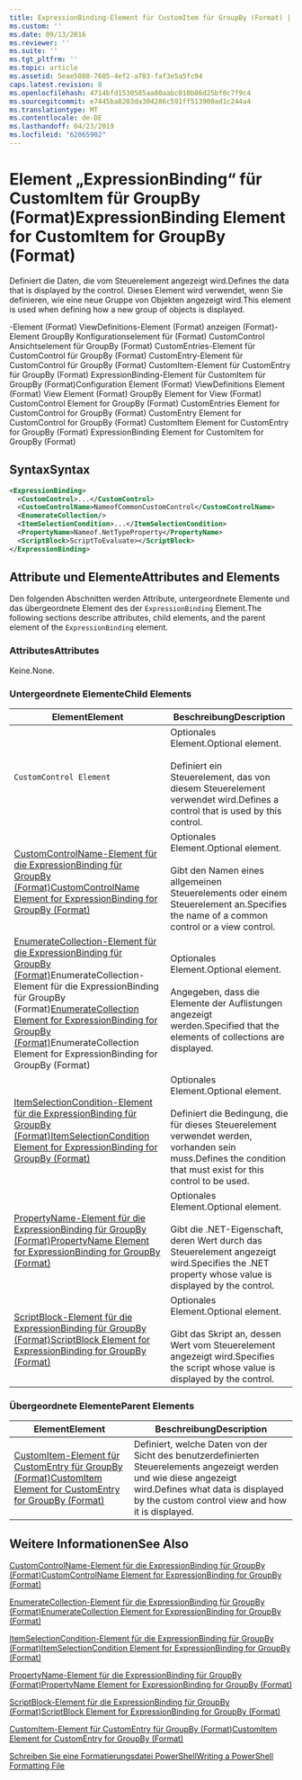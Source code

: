 ```yaml
---
title: ExpressionBinding-Element für CustomItem für GroupBy (Format) | Microsoft-Dokumentation
ms.custom: ''
ms.date: 09/13/2016
ms.reviewer: ''
ms.suite: ''
ms.tgt_pltfrm: ''
ms.topic: article
ms.assetid: 5eae5088-7605-4ef2-a703-faf3e5a5fc94
caps.latest.revision: 8
ms.openlocfilehash: 4714bfd1530585aa80aabc010b86d25bf0c7f9c4
ms.sourcegitcommit: e7445ba8203da304286c591ff513900ad1c244a4
ms.translationtype: MT
ms.contentlocale: de-DE
ms.lasthandoff: 04/23/2019
ms.locfileid: "62065902"
---
```

# <a name="expressionbinding-element-for-customitem-for-groupby-format"></a><span data-ttu-id="3db1c-102">Element „ExpressionBinding“ für CustomItem für GroupBy (Format)</span><span class="sxs-lookup"><span data-stu-id="3db1c-102">ExpressionBinding Element for CustomItem for GroupBy (Format)</span></span>

<span data-ttu-id="3db1c-103">Definiert die Daten, die vom Steuerelement angezeigt wird.</span><span class="sxs-lookup"><span data-stu-id="3db1c-103">Defines the data that is displayed by the control.</span></span> <span data-ttu-id="3db1c-104">Dieses Element wird verwendet, wenn Sie definieren, wie eine neue Gruppe von Objekten angezeigt wird.</span><span class="sxs-lookup"><span data-stu-id="3db1c-104">This element is used when defining how a new group of objects is displayed.</span></span>

<span data-ttu-id="3db1c-105">-Element (Format) ViewDefinitions-Element (Format) anzeigen (Format)-Element GroupBy Konfigurationselement für (Format) CustomControl Ansichtselement für GroupBy (Format) CustomEntries-Element für CustomControl für GroupBy (Format) CustomEntry-Element für CustomControl für GroupBy (Format) CustomItem-Element für CustomEntry für GroupBy (Format) ExpressionBinding-Element für CustomItem für GroupBy (Format)</span><span class="sxs-lookup"><span data-stu-id="3db1c-105">Configuration Element (Format) ViewDefinitions Element (Format) View Element (Format) GroupBy Element for View (Format) CustomControl Element for GroupBy (Format) CustomEntries Element for CustomControl for GroupBy (Format) CustomEntry Element for CustomControl for GroupBy (Format) CustomItem Element for CustomEntry for GroupBy (Format) ExpressionBinding Element for CustomItem for GroupBy (Format)</span></span>

## <a name="syntax"></a><span data-ttu-id="3db1c-106">Syntax</span><span class="sxs-lookup"><span data-stu-id="3db1c-106">Syntax</span></span>

```xml
<ExpressionBinding>
  <CustomControl>...</CustomControl>
  <CustomControlName>NameofCommonCustomControl</CustomControlName>
  <EnumerateCollection/>
  <ItemSelectionCondition>...</ItemSelectionCondition>
  <PropertyName>Nameof.NetTypeProperty</PropertyName>
  <ScriptBlock>ScriptToEvaluate></ScriptBlock>
</ExpressionBinding>
```

## <a name="attributes-and-elements"></a><span data-ttu-id="3db1c-107">Attribute und Elemente</span><span class="sxs-lookup"><span data-stu-id="3db1c-107">Attributes and Elements</span></span>

<span data-ttu-id="3db1c-108">Den folgenden Abschnitten werden Attribute, untergeordnete Elemente und das übergeordnete Element des der `ExpressionBinding` Element.</span><span class="sxs-lookup"><span data-stu-id="3db1c-108">The following sections describe attributes, child elements, and the parent element of the `ExpressionBinding` element.</span></span>

### <a name="attributes"></a><span data-ttu-id="3db1c-109">Attributes</span><span class="sxs-lookup"><span data-stu-id="3db1c-109">Attributes</span></span>

<span data-ttu-id="3db1c-110">Keine.</span><span class="sxs-lookup"><span data-stu-id="3db1c-110">None.</span></span>

### <a name="child-elements"></a><span data-ttu-id="3db1c-111">Untergeordnete Elemente</span><span class="sxs-lookup"><span data-stu-id="3db1c-111">Child Elements</span></span>

|<span data-ttu-id="3db1c-112">Element</span><span class="sxs-lookup"><span data-stu-id="3db1c-112">Element</span></span>|<span data-ttu-id="3db1c-113">Beschreibung</span><span class="sxs-lookup"><span data-stu-id="3db1c-113">Description</span></span>|
|-------------|-----------------|
|`CustomControl Element`|<span data-ttu-id="3db1c-114">Optionales Element.</span><span class="sxs-lookup"><span data-stu-id="3db1c-114">Optional element.</span></span><br /><br /> <span data-ttu-id="3db1c-115">Definiert ein Steuerelement, das von diesem Steuerelement verwendet wird.</span><span class="sxs-lookup"><span data-stu-id="3db1c-115">Defines a control that is used by this control.</span></span>|
|[<span data-ttu-id="3db1c-116">CustomControlName-Element für die ExpressionBinding für GroupBy (Format)</span><span class="sxs-lookup"><span data-stu-id="3db1c-116">CustomControlName Element for ExpressionBinding for GroupBy (Format)</span></span>](./customcontrolname-element-for-expressionbinding-for-groupby-format.md)|<span data-ttu-id="3db1c-117">Optionales Element.</span><span class="sxs-lookup"><span data-stu-id="3db1c-117">Optional element.</span></span><br /><br /> <span data-ttu-id="3db1c-118">Gibt den Namen eines allgemeinen Steuerelements oder einem Steuerelement an.</span><span class="sxs-lookup"><span data-stu-id="3db1c-118">Specifies the name of a common control or a view control.</span></span>|
|<span data-ttu-id="3db1c-119">[EnumerateCollection-Element für die ExpressionBinding für GroupBy (Format)](./enumeratecollection-element-for-expressionbinding-for-groupby-format.md)EnumerateCollection-Element für die ExpressionBinding für GroupBy (Format)</span><span class="sxs-lookup"><span data-stu-id="3db1c-119">[EnumerateCollection Element for ExpressionBinding for GroupBy (Format)](./enumeratecollection-element-for-expressionbinding-for-groupby-format.md)EnumerateCollection Element for ExpressionBinding for GroupBy (Format)</span></span>|<span data-ttu-id="3db1c-120">Optionales Element.</span><span class="sxs-lookup"><span data-stu-id="3db1c-120">Optional element.</span></span><br /><br /> <span data-ttu-id="3db1c-121">Angegeben, dass die Elemente der Auflistungen angezeigt werden.</span><span class="sxs-lookup"><span data-stu-id="3db1c-121">Specified that the elements of collections are displayed.</span></span>|
|[<span data-ttu-id="3db1c-122">ItemSelectionCondition-Element für die ExpressionBinding für GroupBy (Format)</span><span class="sxs-lookup"><span data-stu-id="3db1c-122">ItemSelectionCondition Element for ExpressionBinding for GroupBy (Format)</span></span>](./itemselectioncondition-element-for-expressionbinding-for-groupby-format.md)|<span data-ttu-id="3db1c-123">Optionales Element.</span><span class="sxs-lookup"><span data-stu-id="3db1c-123">Optional element.</span></span><br /><br /> <span data-ttu-id="3db1c-124">Definiert die Bedingung, die für dieses Steuerelement verwendet werden, vorhanden sein muss.</span><span class="sxs-lookup"><span data-stu-id="3db1c-124">Defines the condition that must exist for this control to be used.</span></span>|
|[<span data-ttu-id="3db1c-125">PropertyName-Element für die ExpressionBinding für GroupBy (Format)</span><span class="sxs-lookup"><span data-stu-id="3db1c-125">PropertyName Element for ExpressionBinding for GroupBy (Format)</span></span>](./propertyname-element-for-expressionbinding-for-groupby-format.md)|<span data-ttu-id="3db1c-126">Optionales Element.</span><span class="sxs-lookup"><span data-stu-id="3db1c-126">Optional element.</span></span><br /><br /> <span data-ttu-id="3db1c-127">Gibt die .NET-Eigenschaft, deren Wert durch das Steuerelement angezeigt wird.</span><span class="sxs-lookup"><span data-stu-id="3db1c-127">Specifies the .NET property whose value is displayed by the control.</span></span>|
|[<span data-ttu-id="3db1c-128">ScriptBlock-Element für die ExpressionBinding für GroupBy (Format)</span><span class="sxs-lookup"><span data-stu-id="3db1c-128">ScriptBlock Element for ExpressionBinding for GroupBy (Format)</span></span>](./scriptblock-element-for-expressionbinding-for-groupby-format.md)|<span data-ttu-id="3db1c-129">Optionales Element.</span><span class="sxs-lookup"><span data-stu-id="3db1c-129">Optional element.</span></span><br /><br /> <span data-ttu-id="3db1c-130">Gibt das Skript an, dessen Wert vom Steuerelement angezeigt wird.</span><span class="sxs-lookup"><span data-stu-id="3db1c-130">Specifies the script whose value is displayed by the control.</span></span>|

### <a name="parent-elements"></a><span data-ttu-id="3db1c-131">Übergeordnete Elemente</span><span class="sxs-lookup"><span data-stu-id="3db1c-131">Parent Elements</span></span>

|<span data-ttu-id="3db1c-132">Element</span><span class="sxs-lookup"><span data-stu-id="3db1c-132">Element</span></span>|<span data-ttu-id="3db1c-133">Beschreibung</span><span class="sxs-lookup"><span data-stu-id="3db1c-133">Description</span></span>|
|-------------|-----------------|
|[<span data-ttu-id="3db1c-134">CustomItem-Element für CustomEntry für GroupBy (Format)</span><span class="sxs-lookup"><span data-stu-id="3db1c-134">CustomItem Element for CustomEntry for GroupBy (Format)</span></span>](./customitem-element-for-customentry-for-groupby-format.md)|<span data-ttu-id="3db1c-135">Definiert, welche Daten von der Sicht des benutzerdefinierten Steuerelements angezeigt werden und wie diese angezeigt wird.</span><span class="sxs-lookup"><span data-stu-id="3db1c-135">Defines what data is displayed by the custom control view and how it is displayed.</span></span>|

## <a name="see-also"></a><span data-ttu-id="3db1c-136">Weitere Informationen</span><span class="sxs-lookup"><span data-stu-id="3db1c-136">See Also</span></span>

[<span data-ttu-id="3db1c-137">CustomControlName-Element für die ExpressionBinding für GroupBy (Format)</span><span class="sxs-lookup"><span data-stu-id="3db1c-137">CustomControlName Element for ExpressionBinding for GroupBy (Format)</span></span>](./customcontrolname-element-for-expressionbinding-for-groupby-format.md)

[<span data-ttu-id="3db1c-138">EnumerateCollection-Element für die ExpressionBinding für GroupBy (Format)</span><span class="sxs-lookup"><span data-stu-id="3db1c-138">EnumerateCollection Element for ExpressionBinding for GroupBy (Format)</span></span>](./enumeratecollection-element-for-expressionbinding-for-groupby-format.md)

[<span data-ttu-id="3db1c-139">ItemSelectionCondition-Element für die ExpressionBinding für GroupBy (Format)</span><span class="sxs-lookup"><span data-stu-id="3db1c-139">ItemSelectionCondition Element for ExpressionBinding for GroupBy (Format)</span></span>](./itemselectioncondition-element-for-expressionbinding-for-groupby-format.md)

[<span data-ttu-id="3db1c-140">PropertyName-Element für die ExpressionBinding für GroupBy (Format)</span><span class="sxs-lookup"><span data-stu-id="3db1c-140">PropertyName Element for ExpressionBinding for GroupBy (Format)</span></span>](./propertyname-element-for-expressionbinding-for-groupby-format.md)

[<span data-ttu-id="3db1c-141">ScriptBlock-Element für die ExpressionBinding für GroupBy (Format)</span><span class="sxs-lookup"><span data-stu-id="3db1c-141">ScriptBlock Element for ExpressionBinding for GroupBy (Format)</span></span>](./scriptblock-element-for-expressionbinding-for-groupby-format.md)

[<span data-ttu-id="3db1c-142">CustomItem-Element für CustomEntry für GroupBy (Format)</span><span class="sxs-lookup"><span data-stu-id="3db1c-142">CustomItem Element for CustomEntry for GroupBy (Format)</span></span>](./customitem-element-for-customentry-for-groupby-format.md)

[<span data-ttu-id="3db1c-143">Schreiben Sie eine Formatierungsdatei PowerShell</span><span class="sxs-lookup"><span data-stu-id="3db1c-143">Writing a PowerShell Formatting File</span></span>](./writing-a-powershell-formatting-file.md)
